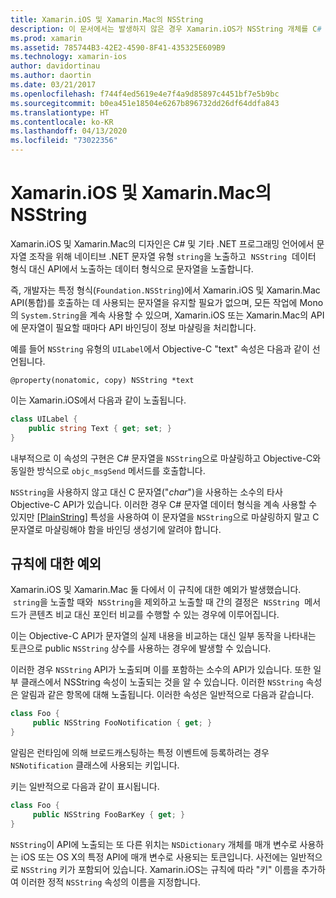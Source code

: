 ```yaml
---
title: Xamarin.iOS 및 Xamarin.Mac의 NSString
description: 이 문서에서는 발생하지 않은 경우 Xamarin.iOS가 NSString 개체를 C# 문자열 개체로 투명하게 변환하는 방법을 설명합니다.
ms.prod: xamarin
ms.assetid: 785744B3-42E2-4590-8F41-435325E609B9
ms.technology: xamarin-ios
author: davidortinau
ms.author: daortin
ms.date: 03/21/2017
ms.openlocfilehash: f744f4ed5619e4e7f4a9d85897c4451bf7e5b9bc
ms.sourcegitcommit: b0ea451e18504e6267b896732dd26df64ddfa843
ms.translationtype: HT
ms.contentlocale: ko-KR
ms.lasthandoff: 04/13/2020
ms.locfileid: "73022356"
---
```

# <a name="nsstring-in-xamarinios-and-xamarinmac"></a>Xamarin.iOS 및 Xamarin.Mac의 NSString

Xamarin.iOS 및 Xamarin.Mac의 디자인은 C# 및 기타 .NET 프로그래밍 언어에서 문자열 조작을 위해 네이티브 .NET 문자열 유형 `string`을 노출하고  `NSString`  데이터 형식 대신 API에서 노출하는 데이터 형식으로 문자열을 노출합니다.

즉, 개발자는 특정 형식(`Foundation.NSString`)에서 Xamarin.iOS 및 Xamarin.Mac API(통합)를 호출하는 데 사용되는 문자열을 유지할 필요가 없으며, 모든 작업에 Mono의 `System.String`을 계속 사용할 수 있으며, Xamarin.iOS 또는 Xamarin.Mac의 API에 문자열이 필요할 때마다 API 바인딩이 정보 마샬링을 처리합니다.

예를 들어 `NSString` 유형의 `UILabel`에서 Objective-C "text" 속성은 다음과 같이 선언됩니다.

```objc
@property(nonatomic, copy) NSString *text
```

이는 Xamarin.iOS에서 다음과 같이 노출됩니다.

```csharp
class UILabel {
    public string Text { get; set; }
}
```

내부적으로 이 속성의 구현은 C# 문자열을 `NSString`으로 마샬링하고 Objective-C와 동일한 방식으로 `objc_msgSend` 메서드를 호출합니다.

`NSString`을 사용하지 않고 대신 C 문자열("*char*")을 사용하는 소수의 타사 Objective-C API가 있습니다. 이러한 경우 C# 문자열 데이터 형식을 계속 사용할 수 있지만 [[PlainString]](~/cross-platform/macios/binding/objective-c-libraries.md) 특성을 사용하여 이 문자열을 `NSString`으로 마샬링하지 말고 C 문자열로 마샬링해야 함을 바인딩 생성기에 알려야 합니다.

 <a name="Exceptions_to_the_Rule" />

## <a name="exceptions-to-the-rule"></a>규칙에 대한 예외

Xamarin.iOS 및 Xamarin.Mac 둘 다에서 이 규칙에 대한 예외가 발생했습니다.  `string`을 노출할 때와  `NSString`을 제외하고 노출할 때 간의 결정은  `NSString`  메서드가 콘텐츠 비교 대신 포인터 비교를 수행할 수 있는 경우에 이루어집니다.

이는 Objective-C API가 문자열의 실제 내용을 비교하는 대신 일부 동작을 나타내는 토큰으로 public `NSString` 상수를 사용하는 경우에 발생할 수 있습니다.

이러한 경우 `NSString` API가 노출되며 이를 포함하는 소수의 API가 있습니다. 또한 일부 클래스에서 NSString 속성이 노출되는 것을 알 수 있습니다. 이러한 `NSString` 속성은 알림과 같은 항목에 대해 노출됩니다. 이러한 속성은 일반적으로 다음과 같습니다.

```csharp
class Foo {
     public NSString FooNotification { get; }
}
```

알림은 런타임에 의해 브로드캐스팅하는 특정 이벤트에 등록하려는 경우 `NSNotification` 클래스에 사용되는 키입니다.

키는 일반적으로 다음과 같이 표시됩니다.

```csharp
class Foo {
     public NSString FooBarKey { get; }
}
```

`NSString`이 API에 노출되는 또 다른 위치는 `NSDictionary` 개체를 매개 변수로 사용하는 iOS 또는 OS X의 특정 API에 매개 변수로 사용되는 토큰입니다. 사전에는 일반적으로 `NSString` 키가 포함되어 있습니다. Xamarin.iOS는 규칙에 따라 "키" 이름을 추가하여 이러한 정적 `NSString` 속성의 이름을 지정합니다.
